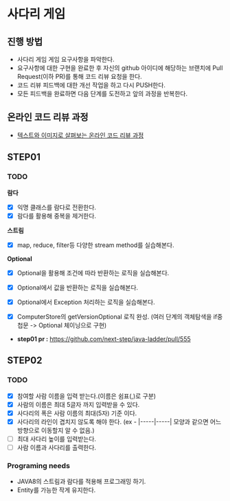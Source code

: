 # 사다리 게임
## 진행 방법
* 사다리 게임 게임 요구사항을 파악한다.
* 요구사항에 대한 구현을 완료한 후 자신의 github 아이디에 해당하는 브랜치에 Pull Request(이하 PR)를 통해 코드 리뷰 요청을 한다.
* 코드 리뷰 피드백에 대한 개선 작업을 하고 다시 PUSH한다.
* 모든 피드백을 완료하면 다음 단계를 도전하고 앞의 과정을 반복한다.

## 온라인 코드 리뷰 과정
* [텍스트와 이미지로 살펴보는 온라인 코드 리뷰 과정](https://github.com/nextstep-step/nextstep-docs/tree/master/codereview)

## STEP01 
### TODO

**람다**
 - [x] 익명 클래스를 람다로 전환한다.
 - [x] 람다를 활용해 중복을 제거한다.

**스트림**
 - [x] map, reduce, filter등 다양한 stream method를 실습해본다.

**Optional**
 - [x] Optional을 활용해 조건에 따라 반환하는 로직을 실습해본다.
 - [x] Optional에서 값을 반환하는 로직을 실습해본다.
 - [x] Optional에서 Exception 처리하는 로직을 실습해본다.
 
 - [x] ComputerStore의 getVersionOptional 로직 완성. (여러 단계의 객체탐색을 if중첩문 -> Optional 체이닝으로 구현)
 
 - **step01 pr :** https://github.com/next-step/java-ladder/pull/555
 ## STEP02
 ### TODO
 - [x] 참여할 사람 이름을 입력 받는다.(이름은 쉼표(,)로 구분)
 - [x] 사람의 이름은 최대 5글자 까지 입력받을 수 있다.
 - [x] 사다리의 폭은 사람 이름의 최대(5자) 기준 이다.
 - [x] 사다리의 라인이 겹치지 않도록 해야 한다. (ex - |-----|-----| 모양과 같으면 어느 방향으로 이동할지 알 수 없음.)
 - [ ] 최대 사다리 높이를 입력받는다.
 - [ ] 사람 이름과 사다리를 출력한다.
 
 ### Programing needs
  - JAVA8의 스트림과 람다를 적용해 프로그래밍 하기.
  - Entity를 가능한 작게 유지한다.
